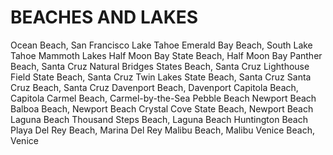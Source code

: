 # BEACHES AND LAKES

Ocean Beach, San Francisco
Lake Tahoe
Emerald Bay Beach, South Lake Tahoe
Mammoth Lakes
Half Moon Bay State Beach, Half Moon Bay
Panther Beach, Santa Cruz
Natural Bridges States Beach, Santa Cruz
Lighthouse Field State Beach, Santa Cruz
Twin Lakes State Beach, Santa Cruz
Santa Cruz Beach, Santa Cruz
Davenport Beach, Davenport
Capitola Beach, Capitola
Carmel Beach, Carmel-by-the-Sea
Pebble Beach
Newport Beach
Balboa Beach, Newport Beach
Crystal Cove State Beach, Newport Beach
Laguna Beach
Thousand Steps Beach, Laguna Beach
Huntington Beach
Playa Del Rey Beach, Marina Del Rey
Malibu Beach, Malibu
Venice Beach, Venice
